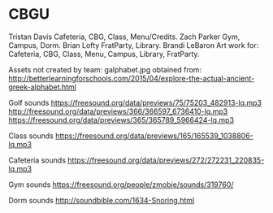 # CBGU
Tristan Davis
	Cafeteria,
	CBG,
	Class,
	Menu/Credits.
Zach Parker
	Gym,
	Campus,
	Dorm.
Brian Lofty
	FratParty,
	Library.
Brandi LeBaron
	Art work for:
		Cafeteria,
		CBG,
		Class,
		Menu,
		Campus,
		Library,
		FratParty.



Assets not created by team:
galphabet.jpg obtained from: http://betterlearningforschools.com/2015/04/explore-the-actual-ancient-greek-alphabet.html

Golf sounds
https://freesound.org/data/previews/75/75203_482913-lq.mp3
http://freesound.org/data/previews/366/366597_6736410-lq.mp3
https://freesound.org/data/previews/365/365789_5966424-lq.mp3

Class sounds
https://freesound.org/data/previews/165/165539_1038806-lq.mp3

Cafeteria sounds
https://freesound.org/data/previews/272/272231_220835-lq.mp3

Gym sounds
https://freesound.org/people/zmobie/sounds/319760/

Dorm sounds
http://soundbible.com/1634-Snoring.html
